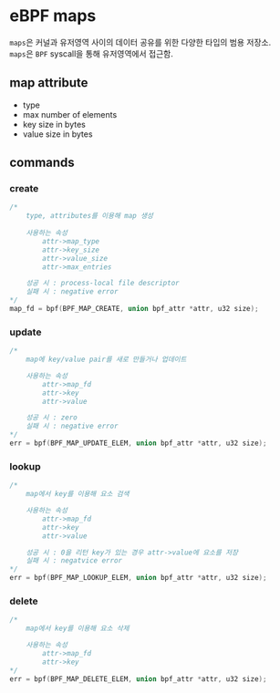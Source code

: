 # eBPF maps
`maps`은 커널과 유저영역 사이의 데이터 공유를 위한 다양한 타입의 범용 저장소.\
`maps`은 `BPF` syscall을 통해 유저영역에서 접근함.

## map attribute
* type
* max number of elements
* key size in bytes
* value size in bytes

## commands
### create
```c
/*	
	type, attributes를 이용해 map 생성 
	
	사용하는 속성
		attr->map_type
		attr->key_size
		attr->value_size
		attr->max_entries

	성공 시 : process-local file descriptor
	실패 시 : negative error
*/
map_fd = bpf(BPF_MAP_CREATE, union bpf_attr *attr, u32 size);
```
### update
```c
/*
	map에 key/value pair를 새로 만들거나 업데이트

	사용하는 속성
		attr->map_fd
		attr->key
		attr->value

	성공 시 : zero
	실패 시 : negative error
*/
err = bpf(BPF_MAP_UPDATE_ELEM, union bpf_attr *attr, u32 size);
```
### lookup
```c
/*
	map에서 key를 이용해 요소 검색

	사용하는 속성
		attr->map_fd
		attr->key
		attr->value

	성공 시 : 0을 리턴 key가 있는 경우 attr->value에 요소를 저장
	실패 시 : negatvice error
*/
err = bpf(BPF_MAP_LOOKUP_ELEM, union bpf_attr *attr, u32 size);
```
### delete 
```c
/*
	map에서 key를 이용해 요소 삭제

	사용하는 속성
		attr->map_fd
		attr->key
*/
err = bpf(BPF_MAP_DELETE_ELEM, union bpf_attr *attr, u32 size);
```